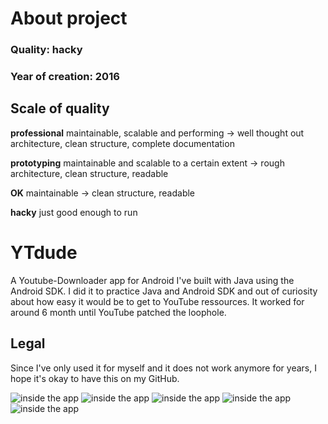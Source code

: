 # About project
### Quality: **hacky**
### Year of creation: 2016

## Scale of quality
**professional**
maintainable, scalable and performing -> well thought out architecture, clean structure, complete documentation

**prototyping**
maintainable and scalable to a certain extent -> rough architecture, clean structure, readable

**OK**
maintainable -> clean structure, readable

**hacky**
just good enough to run

# YTdude
A Youtube-Downloader app for Android I've built with Java using the Android SDK. I did it to practice Java and Android SDK and out of curiosity about how easy it would be to get to YouTube ressources. It worked for around 6 month until YouTube patched the loophole.

## Legal
Since I've only used it for myself and it does not work anymore for years, I hope it's okay to have this on my GitHub.

![inside the app](readme-img/YTdude-1.PNG)
![inside the app](readme-img/YTdude-2.PNG)
![inside the app](readme-img/YTdude-3.PNG)
![inside the app](readme-img/YTdude-4.PNG)
![inside the app](readme-img/YTdude-5.PNG)